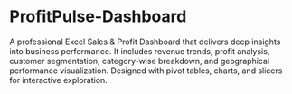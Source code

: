 # ProfitPulse-Dashboard
A professional Excel Sales &amp; Profit Dashboard that delivers deep insights into business performance. It includes revenue trends, profit analysis, customer segmentation, category-wise breakdown, and geographical performance visualization. Designed with pivot tables, charts, and slicers for interactive exploration.
